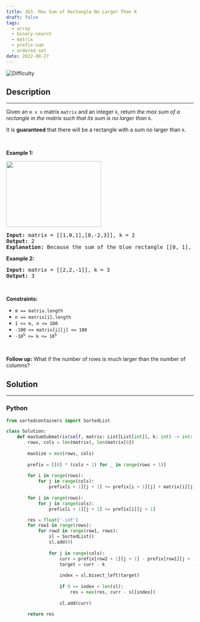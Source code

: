 ```yaml
---
title: 363. Max Sum of Rectangle No Larger Than K
draft: false
tags: 
  - array
  - binary-search
  - matrix
  - prefix-sum
  - ordered-set
date: 2022-08-27
---
```


![Difficulty](https://img.shields.io/badge/Difficulty-Hard-blue.svg)

## Description

---
<p>Given an <code>m x n</code> matrix <code>matrix</code> and an integer <code>k</code>, return <em>the max sum of a rectangle in the matrix such that its sum is no larger than</em> <code>k</code>.</p>

<p>It is <strong>guaranteed</strong> that there will be a rectangle with a sum no larger than <code>k</code>.</p>

<p>&nbsp;</p>
<p><strong class="example">Example 1:</strong></p>
<img alt="" src="https://assets.leetcode.com/uploads/2021/03/18/sum-grid.jpg" style="width: 255px; height: 176px;" />
<pre>
<strong>Input:</strong> matrix = [[1,0,1],[0,-2,3]], k = 2
<strong>Output:</strong> 2
<strong>Explanation:</strong> Because the sum of the blue rectangle [[0, 1], [-2, 3]] is 2, and 2 is the max number no larger than k (k = 2).
</pre>

<p><strong class="example">Example 2:</strong></p>

<pre>
<strong>Input:</strong> matrix = [[2,2,-1]], k = 3
<strong>Output:</strong> 3
</pre>

<p>&nbsp;</p>
<p><strong>Constraints:</strong></p>

<ul>
	<li><code>m == matrix.length</code></li>
	<li><code>n == matrix[i].length</code></li>
	<li><code>1 &lt;= m, n &lt;= 100</code></li>
	<li><code>-100 &lt;= matrix[i][j] &lt;= 100</code></li>
	<li><code>-10<sup>5</sup> &lt;= k &lt;= 10<sup>5</sup></code></li>
</ul>

<p>&nbsp;</p>
<p><strong>Follow up:</strong> What if the number of rows is much larger than the number of columns?</p>


## Solution

---
### Python
``` py title='max-sum-of-rectangle-no-larger-than-k'
from sortedcontainers import SortedList

class Solution:
    def maxSumSubmatrix(self, matrix: List[List[int]], k: int) -> int:
        rows, cols = len(matrix), len(matrix[0])
        
        maxSize = min(rows, cols)
        
        prefix = [[0] * (cols + 1) for _ in range(rows + 1)]
        
        for i in range(rows):
            for j in range(cols):
                prefix[i + 1][j + 1] += prefix[i + 1][j] + matrix[i][j]
        
        for i in range(rows):
            for j in range(cols):
                prefix[i + 1][j + 1] += prefix[i][j + 1]

        res = float('-inf')
        for row1 in range(rows):
            for row2 in range(row1, rows):
                sl = SortedList()
                sl.add(0)
                
                for j in range(cols):
                    curr = prefix[row2 + 1][j + 1] - prefix[row1][j + 1]
                    target = curr - k
                    
                    index = sl.bisect_left(target)
                    
                    if 0 <= index < len(sl):
                        res = max(res, curr - sl[index])
                    
                    sl.add(curr)

        return res

```

